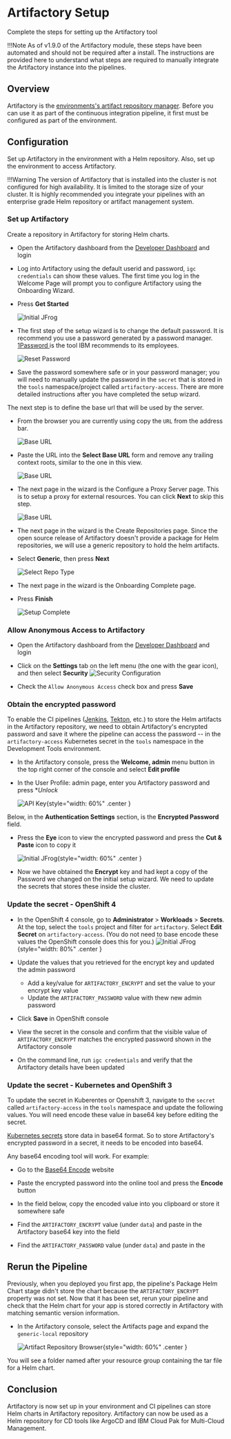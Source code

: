 # Artifactory Setup

Complete the steps for setting up the Artifactory tool

!!!Note
    As of v1.9.0 of the Artifactory module, these steps have been automated and should not be required after a <Globals name="tinyName" /> install. The instructions are provided here to understand what steps are required to manually integrate the Artifactory instance into the pipelines.

## Overview

Artifactory is the [environments's artifact repository manager](../../reference/tools/artifactory.md).
Before you can use it as part of the continuous integration pipeline, it first must be configured as part of the environment.

## Configuration

Set up Artifactory in the environment with a Helm repository. Also, set up the environment to access Artifactory.

!!!Warning
    The version of Artifactory that is installed into the cluster is not configured for high availability. It is limited to the storage size of your cluster. It is highly recommended you integrate your pipelines with an enterprise grade Helm repository or artifact management system.

### Set up Artifactory

Create a repository in Artifactory for storing Helm charts.

- Open the Artifactory dashboard from the [Developer Dashboard](../../reference/dashboard.md) and login

- Log into Artifactory using the default userid and password, `igc credentials` can show these values. The first time
you log in the Welcome Page will prompt you to configure Artifactory using the Onboarding Wizard.

- Press **Get Started**

  <ArtDirection>

  ![Initial JFrog](./images/1-jfrog.png)

  </ArtDirection>

- The first step of the setup wizard is to change the default password. It is
 recommend you use a password generated by a password manager. [1Password
 ](https://1password.com) is the tool IBM recommends to its employees.

  <ArtDirection>

  ![Reset Password](./images/2-resetpassword.png)

  </ArtDirection>

- Save the password somewhere safe or in your password manager; you will need to
  manually update the password in the  `secret` that is stored in the `tools` namespace/project
  called `artifactory-access`. There are more detailed instructions after you
  have completed the setup wizard.

The next step is to define the base url that will be used by the server. 

- From the browser you are currently using copy the `URL` from the address bar.

  <ArtDirection>

  ![Base URL](./images/3-baseurl.png)

  </ArtDirection>

- Paste the URL into the **Select Base URL** form and remove any trailing
 context roots, similar to the one in this view.

  <ArtDirection>

  ![Base URL](./images/3-baseurl-complete.png)

  </ArtDirection>

- The next page in the wizard is the Configure a Proxy Server page. This is to
  setup a proxy for external resources. You can click **Next** to skip this
  step.

  <ArtDirection>

  ![Base URL](./images/4-proxy.png)

  </ArtDirection>

- The next page in the wizard is the Create Repositories page. Since the open source release of
  Artifactory doesn't provide a package for Helm repositories, we will use a generic repository to hold the helm
  artifacts.

- Select **Generic**, then press **Next**

  <ArtDirection>

  ![Select Repo Type](./images/5-selectrepotype.png)

  </ArtDirection>

- The next page in the wizard is the Onboarding Complete page. 

- Press **Finish**

  <ArtDirection>

  ![Setup Complete](./images/5-createcomplete.png)

  </ArtDirection>

### Allow Anonymous Access to Artifactory

- Open the Artifactory dashboard from the [Developer Dashboard](../../reference/dashboard.md) and login

- Click on the **Settings** tab on the left menu (the one with the gear icon), and then select
 **Security**
    ![Security Configuration](./images/securitysettings.png)

- Check the `Allow Anonymous Access` check box and press **Save**

### Obtain the encrypted password 

To enable the CI pipelines ([Jenkins](../../reference/tools/jenkins), [Tekton](../../reference/tools/tekton), etc.) to store the Helm artifacts in the Artifactory repository, we need to obtain Artifactory's encrypted password and save it where the pipeline can access the password -- in the `artifactory-access` Kubernetes secret in the `tools` namespace in the Development Tools environment.

- In the Artifactory console, press the **Welcome, admin** menu button in the top right corner of the console and select **Edit profile**

- In the User Profile: admin page, enter you Artifactory password and press **Unlock*

  ![API Key](./images/jfrogapikey.png){style="width: 60%" .center }

Below, in the **Authentication Settings** section, is the **Encrypted Password** field.

- Press the **Eye** icon to view the encrypted password and press the **Cut & Paste** icon to copy it

  ![Initial JFrog](/images/viewapikey.png){style="width: 60%" .center }

- Now we have obtained the **Encrypt** key and had kept a copy of the Password we changed on the initial setup wizard. We need to update the secrets that stores these inside the cluster.

### Update the secret - OpenShift 4

- In the OpenShift 4 console, go to **Administrator** > **Workloads** > **Secrets**. At the top, select the `tools` project and filter for `artifactory`. Select **Edit Secret** on `artifactory-access`. (You do not need to base encode these values the OpenShift console does this for you.)
  ![Initial JFrog](./images/settingskeys.png){style="width: 80%" .center }

- Update the values that you retrieved for the encrypt key and updated the admin password
  - Add a key/value for `ARTIFACTORY_ENCRYPT` and set the value to your encrypt key value
  - Update the `ARTIFACTORY_PASSWORD` value with thew new admin password

- Click **Save** in OpenShift console

- View the secret in the console and confirm that the visible value of `ARTIFACTORY_ENCRYPT` matches the encrypted password shown in the Artifactory console

- On the command line, run `igc credentials` and verify that the Artifactory details have been updated

### Update the secret - Kubernetes and OpenShift 3

To update the secret in Kuberentes or Openshift 3, navigate to the `secret` called `artifactory-access`
in the `tools` namespace and update the following values. You will need encode these value in base64 key before
editing the secret.

[Kubernetes secrets](https://kubernetes.io/docs/concepts/configuration/secret/#creating-a-secret-manually) 
store data in base64 format. So to store Artifactory's encrypted password in a secret, it needs to be encoded into base64.

Any base64 encoding tool will work. For example:

- Go to the [Base64 Encode](https://www.base64encode.org/) website

- Paste the encrypted password into the online tool and press the **Encode** button

- In the field below, copy the encoded value into you clipboard or store it somewhere safe

- Find the `ARTIFACTORY_ENCRYPT` value (under `data`) and paste in the Artifactory base64 key into the field

- Find the `ARTIFACTORY_PASSWORD` value (under `data`) and paste in the

## Rerun the Pipeline

Previously, when you deployed you first app, the pipeline's Package Helm Chart stage didn't store the chart because 
the `ARTIFACTORY_ENCRYPT` property was not set. Now that it has been set, rerun your pipeline and check that the Helm
chart for your app is stored correctly in Artifactory with matching semantic version information.

- In the Artifactory console, select the Artifacts page and expand the `generic-local` repository

  ![Artifact Repository Browser](./images/artifact-repo-browser.png){style="width: 60%" .center }

You will see a folder named after your resource group containing the tar file for a Helm chart.

## Conclusion

Artifactory is now set up in your environment and CI pipelines can store Helm charts in Artifactory repository. Artifactory can now be used as a Helm repository for CD tools like ArgoCD and IBM Cloud Pak for Multi-Cloud Management.
